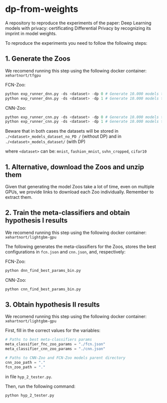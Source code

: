 # dp-from-weights
A repository to reproduce the experiments of the paper: Deep Learning models with privacy: certificating Differential Privacy by recognizing its imprint in model weights.

To reproduce the experiments you need to follow the following steps:

## 1. Generate the Zoos

We recomend running this step using the following docker container: `xehartnort/tfgpu`

FCN-Zoo:

```python
python exp_runner_dnn.py -ds <dataset> -dp 0 # Generate 10.000 models trained on <dataset> without DP
python exp_runner_dnn.py -ds <dataset> -dp 1 # Generate 10.000 models trained on <dataset> with DP
```

CNN-Zoo:

```python
python exp_runner_cnn.py -ds <dataset> -dp 0 # Generate 10.000 models trained on <dataset> without DP
python exp_runner_cnn.py -ds <dataset> -dp 1 # Generate 10.000 models trained on <dataset> with DP
```

Beware that in both cases the datasets will be stored in `./<dataset>_models_dataset_no_PD /` (without DP) and in `./<dataset>_models_dataset/` (with DP)

where `<dataset>` can be: `mnist`, `fashion_mnist`, `svhn_cropped`, `cifar10`

## 1. Alternative, download the Zoos and unzip them

Given that generating the model Zoos take a lot of time, even on multiple GPUs, we provide links to download each Zoo individually. Remember to extract them.

## 2. Train the meta-classifiers and obtain hypothesis I results

We recomend running this step using the following docker container: `xehartnort/lightgbm-gpu`

The following generates the meta-classifiers for the Zoos, stores the best configurations in `fcn.json` and `cnn.json`, and, respectively:

FCN-Zoo:

```python
python dnn_find_best_params_bin.py
```

CNN-Zoo:

```python
python cnn_find_best_params_bin.py
```

## 3. Obtain hypothesis II results

We recomend running this step using the following docker container: `xehartnort/lightgbm-gpu`

First, fill in the correct values for the variables:

```python
# Paths to best meta-classifiers params
meta_classifier_fnc_zoo_params = "./fcn.json"
meta_classifier_cnn_zoo_params = "./cnn.json"

# Paths to CNN-Zoo and FCN-Zoo models parent directory
cnn_zoo_path = "."
fcn_zoo_path = "."
```
in file `hyp_2_tester.py`.

Then, run the following command:

```python
python hyp_2_tester.py
```